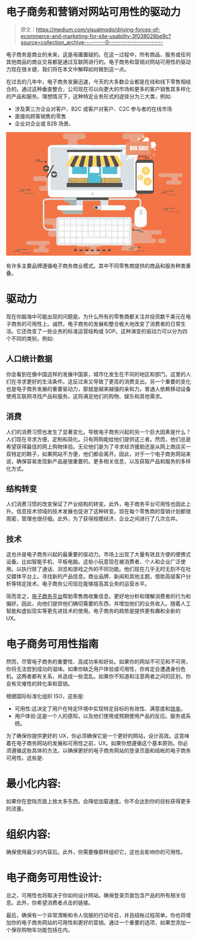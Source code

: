 # 电子商务和营销对网站可用性的驱动力

> 原文：<https://medium.com/visualmodo/driving-forces-of-ecommerce-and-marketing-for-site-usability-3f038026be9c?source=collection_archive---------0----------------------->

电子商务是商业的未来，这是毋庸置疑的。在这一过程中，所有商品、服务或任何其他商品的商业交易都是通过互联网进行的。电子商务和营销对网站可用性的驱动力现在很关键，我们将在本文中解释如何做到这一点。

在过去的几年中，电子商务发展迅速，今天的大多数企业都是在线和线下零售相结合的。通过这种垂直整合，公司现在可以向更大的市场和更多的客户销售其多样化的产品和服务。理想情况下，这种特定业务形式的途径分为三大类，例如:

*   涉及第三方企业对客户、B2C 或客户对客户、C2C 参与者的在线市场
*   直接向顾客销售的零售
*   企业对企业或 B2B 场景。

![](img/b5dc97e5511783d2eef3c5ff3d3fd830.png)

有许多主要品牌遵循电子商务商业模式。其中不同零售商提供的商品和服务种类重叠。

# 驱动力

现在你脑海中可能出现的问题是。为什么所有的零售商都关注并投资数千美元在电子商务的可用性上。诚然，电子商务的发展和整合极大地改变了消费者的日常生活。它还改变了一些业务的标准运营结构或 SOP。这种演变的驱动力可以分为四个不同的类别，例如:

## 人口统计数据

你会看到在像中国这样的发展中国家，城市化发生在不同的地区和部门。这里的人们在寻求更好的生活条件。这反过来又导致了更高的消费支出。另一个重要的变化也是电子商务发展的重要驱动力，那就是越来越强的亲和力。普通人依赖移动设备使用互联网寻找产品和服务。这将满足他们的购物、娱乐和其他需求。

## 消费

人们的消费习惯也发生了显著变化。导致电子商务兴起的另一个巨大因素是什么？人们现在寻求方便、定制和简化。只有网购能给他们提供这三者。然而，他们总是希望获得最佳的网上购物体验。无论他们是为了寻求经济援助还是从网上商店买一双特定的鞋子，如果网站不方便，他们都会离开。因此，对于一个电子商务网站来说，确保容易发现新产品是很重要的。更多相关信息，以及获取产品和服务的多样化方式。

## 结构转变

人们消费习惯的改变保证了产业结构的转变。此外，电子商务平台可用性也因此上升。信息技术领域的技术发展也促进了这种转变。现在每个零售商的营销计划都很周密，管理也很仔细。此外，为了获得规模经济，企业之间进行了几次合并。

## 技术

这也许是电子商务兴起的最重要的驱动力。市场上出现了大量有效且方便的便携式设备。比如智能手机、平板电脑。这些小玩意现在被消费者、个人和企业广泛使用。以执行除了通话、浏览和游戏之外的不同功能。他们现在几乎无时无刻不在社交媒体平台上。寻找新的产品信息。商业品牌、新闻和其他主题。借助高级客户分析等特定技术。电子商务公司现在能够提高其业务的运营水平。

简而言之，[电子商务平台](https://visualmodo.com/consider-choosing-best-ecommerce-platform-seo/)帮助零售商收集信息。更好地分析和理解消费者的行为和偏好。因此，向他们提供他们确切需要的东西，并增加他们的业务收入。随着人工智能和虚拟现实等更先进技术的使用。电子商务的趋势是提供更有趣和全新的 UX。

# 电子商务可用性指南

然而，尽管电子商务的重要性、高成功率和好处。如果你的网站不可见和不可用，你将无法尝到成功的滋味。如果你缺乏用户体验或可用性，你肯定会遭遇身份危机。这两者都有关系，并造成一些混乱。如果你不知道和注意两者之间的区别，你会有灾难性的转化率和营销。

根据国际标准化组织 ISO，这些是:

*   可用性:这决定了用户在特定环境中实现特定目标的有效性、满意度和[效率](https://visualmodo.com/key-things-to-consider-in-your-app-development/)。
*   用户体验:这是一个人的感知，以及他们使用或预期使用产品的反应。服务或系统。

为了确保你提供更好的 UX，你必须确保它是一个更好的网站，设计高效。这意味着在电子商务网站的发展和可用性之前，UX。如果你想遵循这个基本原则。你必须遵循这些具体的方法，以确保更好的电子商务网站的登录页面和结帐的电子商务可用性。这些是:

# 最小化内容:

如果你在登陆页面上放太多东西，会降低加载速度。你不会达到你的目标获得更多的流量。

# 组织内容:

确保使用最少的内容后。此外，你需要像那样组织它，这也会影响你的可用性。

# 电子商务可用性设计:

总之，可用性也将取决于你如何设计网站。确保登录页面包含产品的所有相关信息。此外，你希望消费者点击的链接。

最后，确保有一个非常清晰和令人信服的行动号召，并且结帐过程简单。你也将增加你的电子商务网站的可用性和更好的营销。通过一个重要的选项，如果您添加一个保存购物车功能包括在内。